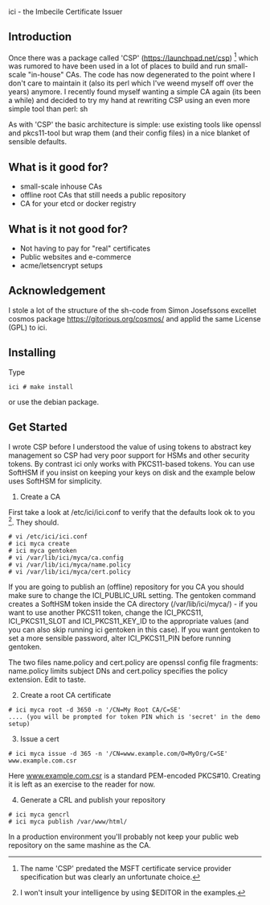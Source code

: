 ici - the Imbecile Certificate Issuer

Introduction
------------

Once there was a package called 'CSP' (https://launchpad.net/csp) [^aboutthename] which was rumored to have been used in a lot of places to build and run small-scale "in-house" CAs. The code has now degenerated to the point where I don't care to maintain it (also its perl which I've weend myself off over the years) anymore. I recently found myself wanting a simple CA again (its been a while) and decided to try my hand at rewriting CSP using an even more simple tool than perl: sh

As with 'CSP' the basic architecture is simple: use existing tools like openssl and pkcs11-tool but wrap them (and their config files) in a nice blanket of sensible defaults.

What is it good for?
-----------------

* small-scale inhouse CAs
* offline root CAs that still needs a public repository
* CA for your etcd or docker registry

What is it not good for?
----------------------

* Not having to pay for "real" certificates
* Public websites and e-commerce
* acme/letsencrypt setups

Acknowledgement
---------------

I stole a lot of the structure of the sh-code from Simon Josefssons excellet cosmos package https://gitorious.org/cosmos/ and applid the same License (GPL) to ici.

Installing
----------

Type

```
ici # make install
```

or use the debian package.

Get Started
-----------

I wrote CSP before I understood the value of using tokens to abstract key management so CSP had very poor support for HSMs and other security tokens. By contrast ici only works with PKCS11-based tokens. You can use SoftHSM if you insist on keeping your keys on disk and the example below uses SoftHSM for simplicity. 

1. Create a CA

First take a look at /etc/ici/ici.conf to verify that the defaults look ok to you [^vim]. They should.

```
# vi /etc/ici/ici.conf
# ici myca create
# ici myca gentoken
# vi /var/lib/ici/myca/ca.config
# vi /var/lib/ici/myca/name.policy
# vi /var/lib/ici/myca/cert.policy
```

If you are going to publish an (offline) repository for you CA you should make sure to change the ICI_PUBLIC_URL setting.  The gentoken command creates a SoftHSM token inside the CA directory (/var/lib/ici/myca/) - if you want to use another PKCS11 token, change the ICI_PKCS11, ICI_PKCS11_SLOT and ICI_PKCS11_KEY_ID to the appropriate values (and you can also skip running ici gentoken in this case). If you want gentoken to set a more sensible password, alter ICI_PKCS11_PIN before running gentoken.

The two files name.policy and cert.policy are openssl config file fragments: name.policy limits subject DNs and cert.policy specifies the policy extension. Edit to taste.

2. Create a root CA certificate

```
# ici myca root -d 3650 -n '/CN=My Root CA/C=SE'
.... (you will be prompted for token PIN which is 'secret' in the demo setup)
```

3. Issue a cert

```
# ici myca issue -d 365 -n '/CN=www.example.com/O=MyOrg/C=SE' www.example.com.csr
```

Here www.example.com.csr is a standard PEM-encoded PKCS#10. Creating it is left as an exercise to the reader for now.

4. Generate a CRL and publish your repository

```
# ici myca gencrl
# ici myca publish /var/www/html/
```

In a production environment you'll probably not keep your public web repository on the same mashine as the CA.

[^aboutthename]: The name 'CSP' predated the MSFT certificate service provider specification but was clearly an unfortunate choice.

[^vim]: I won't insult your intelligence by using $EDITOR in the examples.
